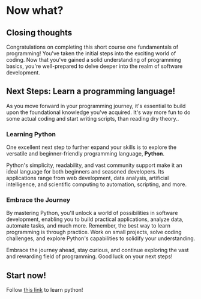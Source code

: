# Now what?

## Closing thoughts
Congratulations on completing this short course one fundamentals of programming! You've taken the initial steps into the exciting world of coding. Now that you've gained a solid understanding of programming basics, you're well-prepared to delve deeper into the realm of software development.

## Next Steps: Learn a programming language!
As you move forward in your programming journey, it's essential to build upon the foundational knowledge you've acquired. It's way more fun to do some actual coding and start writing scripts, than reading dry theory.. 

### Learning Python
One excellent next step to further expand your skills is to explore the versatile and beginner-friendly programming language, **Python**.

Python's simplicity, readability, and vast community support make it an ideal language for both beginners and seasoned developers. Its applications range from web development, data analysis, artificial intelligence, and scientific computing to automation, scripting, and more.

### Embrace the Journey
By mastering Python, you'll unlock a world of possibilities in software development, enabling you to build practical applications, analyze data, automate tasks, and much more. Remember, the best way to learn programming is through practice. Work on small projects, solve coding challenges, and explore Python's capabilities to solidify your understanding.

Embrace the journey ahead, stay curious, and continue exploring the vast and rewarding field of programming. Good luck on your next steps!

## Start now!
Follow [this link]() to learn python!